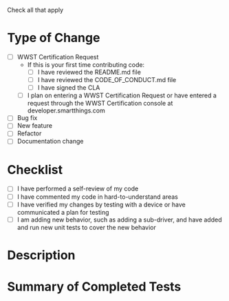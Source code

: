 Check all that apply

# Type of Change

- [ ] WWST Certification Request
     - If this is your first time contributing code:
          - [ ] I have reviewed the README.md file
          - [ ] I have reviewed the CODE_OF_CONDUCT.md file
          - [ ] I have signed the CLA
     - [ ] I plan on entering a WWST Certification Request or have entered a request through the WWST Certification console at developer.smartthings.com
- [ ] Bug fix
- [ ] New feature
- [ ] Refactor
- [ ] Documentation change

# Checklist

- [ ] I have performed a self-review of my code
- [ ] I have commented my code in hard-to-understand areas
- [ ] I have verified my changes by testing with a device or have communicated a plan for testing
- [ ] I am adding new behavior, such as adding a sub-driver, and have added and run new unit tests to cover the new behavior

# Description


# Summary of Completed Tests


